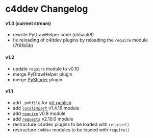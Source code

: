 # c4ddev Changelog

#### v1.3 (current stream)

- rewrite PyDrawHelper code (cb5aa58)
- fix reloading of c4ddev plugins by reloading the `require` module (7f61b5b)

#### v1.2

- update `require` module to v0.10
- merge PyDrawHelper plugin
- merge [PyShader](https://github.com/nr-plugins/pyshader) plugin

#### v1.1

- add `.pubfile` for [git-publish](https://pypi.python.org/pypi/git-publish)
- add [`localimport`](https://github.com/NiklasRosenstein/py-localimport) v1.4.16 module
- add [`require`](https://github.com/NiklasRosenstein/py-localimport) v0.8 module
- add [`requests`](https://github.com/kennethreitz/requests) v2.10.0 module
- restructure c4ddev plugins to be loaded with `require()`
- restructure `c4ddev` modules to be loaded with `require()`
